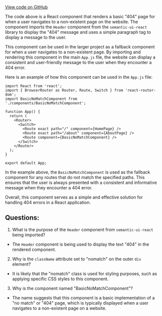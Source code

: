 [View code on GitHub](https://github.com/wandb/weave/weave-js/src/common/components/BasicNoMatchComponent.tsx)

The code above is a React component that renders a basic "404" page for when a user navigates to a non-existent page on the website. The component imports the `Header` component from the `semantic-ui-react` library to display the "404" message and uses a simple paragraph tag to display a message to the user.

This component can be used in the larger project as a fallback component for when a user navigates to a non-existent page. By importing and rendering this component in the main `App.js` file, the website can display a consistent and user-friendly message to the user when they encounter a 404 error.

Here is an example of how this component can be used in the `App.js` file:

```
import React from 'react';
import { BrowserRouter as Router, Route, Switch } from 'react-router-dom';
import BasicNoMatchComponent from './components/BasicNoMatchComponent';

function App() {
  return (
    <Router>
      <Switch>
        <Route exact path="/" component={HomePage} />
        <Route exact path="/about" component={AboutPage} />
        <Route component={BasicNoMatchComponent} />
      </Switch>
    </Router>
  );
}

export default App;
```

In the example above, the `BasicNoMatchComponent` is used as the fallback component for any routes that do not match the specified paths. This ensures that the user is always presented with a consistent and informative message when they encounter a 404 error.

Overall, this component serves as a simple and effective solution for handling 404 errors in a React application.
## Questions: 
 1. What is the purpose of the `Header` component from `semantic-ui-react` being imported?
- The `Header` component is being used to display the text "404" in the rendered component.

2. Why is the `className` attribute set to "nomatch" on the outer `div` element?
- It is likely that the "nomatch" class is used for styling purposes, such as applying specific CSS styles to this component.

3. Why is the component named "BasicNoMatchComponent"?
- The name suggests that this component is a basic implementation of a "no match" or "404" page, which is typically displayed when a user navigates to a non-existent page on a website.